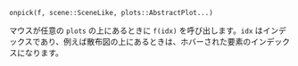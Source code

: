 ```
onpick(f, scene::SceneLike, plots::AbstractPlot...)
```

マウスが任意の `plots` の上にあるときに `f(idx)` を呼び出します。`idx` はインデックスであり、例えば散布図の上にあるときは、ホバーされた要素のインデックスになります。
